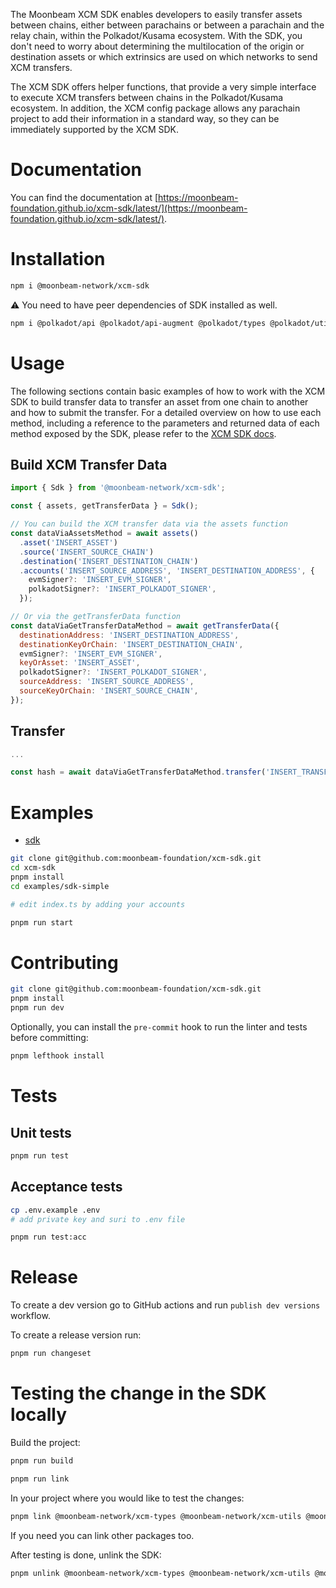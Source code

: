 The Moonbeam XCM SDK enables developers to easily transfer assets between chains, either between parachains or between a parachain and the relay chain, within the Polkadot/Kusama ecosystem. With the SDK, you don't need to worry about determining the multilocation of the origin or destination assets or which extrinsics are used on which networks to send XCM transfers.

The XCM SDK offers helper functions, that provide a very simple interface to execute XCM transfers between chains in the Polkadot/Kusama ecosystem. In addition, the XCM config package allows any parachain project to add their information in a standard way, so they can be immediately supported by the XCM SDK.

# Documentation

You can find the documentation at [https://moonbeam-foundation.github.io/xcm-sdk/latest/](https://moonbeam-foundation.github.io/xcm-sdk/latest/).

# Installation

```bash
npm i @moonbeam-network/xcm-sdk
```

:warning: You need to have peer dependencies of SDK installed as well.

```bash
npm i @polkadot/api @polkadot/api-augment @polkadot/types @polkadot/util @polkadot/util-crypto @polkadot/apps-config ethers
```

# Usage

The following sections contain basic examples of how to work with the XCM SDK to build transfer data to transfer an asset from one chain to another and how to submit the transfer. For a detailed overview on how to use each method, including a reference to the parameters and returned data of each method exposed by the SDK, please refer to the [XCM SDK docs](https://docs.moonbeam.network/builders/interoperability/xcm/xcm-sdk/v1/).

## Build XCM Transfer Data

```js
import { Sdk } from '@moonbeam-network/xcm-sdk';

const { assets, getTransferData } = Sdk();

// You can build the XCM transfer data via the assets function
const dataViaAssetsMethod = await assets()
  .asset('INSERT_ASSET')
  .source('INSERT_SOURCE_CHAIN')
  .destination('INSERT_DESTINATION_CHAIN')
  .accounts('INSERT_SOURCE_ADDRESS', 'INSERT_DESTINATION_ADDRESS', {
    evmSigner?: 'INSERT_EVM_SIGNER',
    polkadotSigner?: 'INSERT_POLKADOT_SIGNER',
  });

// Or via the getTransferData function
const dataViaGetTransferDataMethod = await getTransferData({
  destinationAddress: 'INSERT_DESTINATION_ADDRESS',
  destinationKeyOrChain: 'INSERT_DESTINATION_CHAIN',
  evmSigner?: 'INSERT_EVM_SIGNER',
  keyOrAsset: 'INSERT_ASSET',
  polkadotSigner?: 'INSERT_POLKADOT_SIGNER',
  sourceAddress: 'INSERT_SOURCE_ADDRESS',
  sourceKeyOrChain: 'INSERT_SOURCE_CHAIN',
});
```

## Transfer

```js
...

const hash = await dataViaGetTransferDataMethod.transfer('INSERT_TRANSFER_AMOUNT');
```

# Examples

- [sdk](https://github.com/moonbeam-foundation/xcm-sdk/blob/main/examples/sdk-simple)

```bash
git clone git@github.com:moonbeam-foundation/xcm-sdk.git
cd xcm-sdk
pnpm install
cd examples/sdk-simple

# edit index.ts by adding your accounts

pnpm run start
```

# Contributing

```bash
git clone git@github.com:moonbeam-foundation/xcm-sdk.git
pnpm install
pnpm run dev
```

Optionally, you can install the `pre-commit` hook to run the linter and tests before committing:

```bash
pnpm lefthook install
```

# Tests

## Unit tests

```bash
pnpm run test
```

## Acceptance tests

```bash
cp .env.example .env
# add private key and suri to .env file

pnpm run test:acc
```

# Release

To create a dev version go to GitHub actions and run `publish dev versions` workflow.

To create a release version run:

```bash
pnpm run changeset
```

# Testing the change in the SDK locally

Build the project:

```bash
pnpm run build
```

```bash
pnpm run link
```

In your project where you would like to test the changes:

```bash
pnpm link @moonbeam-network/xcm-types @moonbeam-network/xcm-utils @moonbeam-network/xcm-builder @moonbeam-network/xcm-config @moonbeam-network/xcm-sdk
```

If you need you can link other packages too.

After testing is done, unlink the SDK:

```bash
pnpm unlink @moonbeam-network/xcm-types @moonbeam-network/xcm-utils @moonbeam-network/xcm-builder @moonbeam-network/xcm-config @moonbeam-network/xcm-sdk
```
